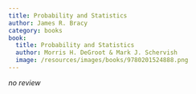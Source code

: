 ```yaml
---
title: Probability and Statistics
author: James R. Bracy
category: books
book:
  title: Probability and Statistics
  author: Morris H. DeGroot & Mark J. Schervish
  image: /resources/images/books/9780201524888.png
---
```


*no review*
